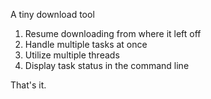 
A tiny download tool

1. Resume downloading from where it left off
2. Handle multiple tasks at once
3. Utilize multiple threads
4. Display task status in the command line

That's it.
